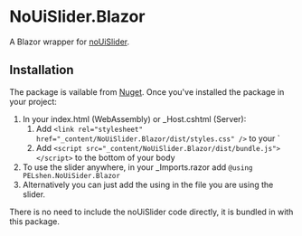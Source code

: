 # NoUiSlider.Blazor

A Blazor wrapper for [noUiSlider](https://refreshless.com/nouislider/).

## Installation

The package is vailable from [Nuget](nuget.org/packages/NoUiSlider.Blazor).
Once you've installed the package in your project:
1. In your index.html (WebAssembly) or _Host.cshtml (Server):
    1. Add `<link rel="stylesheet" href="_content/NoUiSlider.Blazor/dist/styles.css" />` to your `<head>
    2. Add `<script src="_content/NoUiSlider.Blazor/dist/bundle.js"></script>` to the bottom of your body
2. To use the slider anywhere, in your _Imports.razor add `@using PELshen.NoUiSider.Blazor`
3. Alternatively you can just add the using in the file you are using the slider.

There is no need to include the noUiSlider code directly, it is bundled in with this package.
